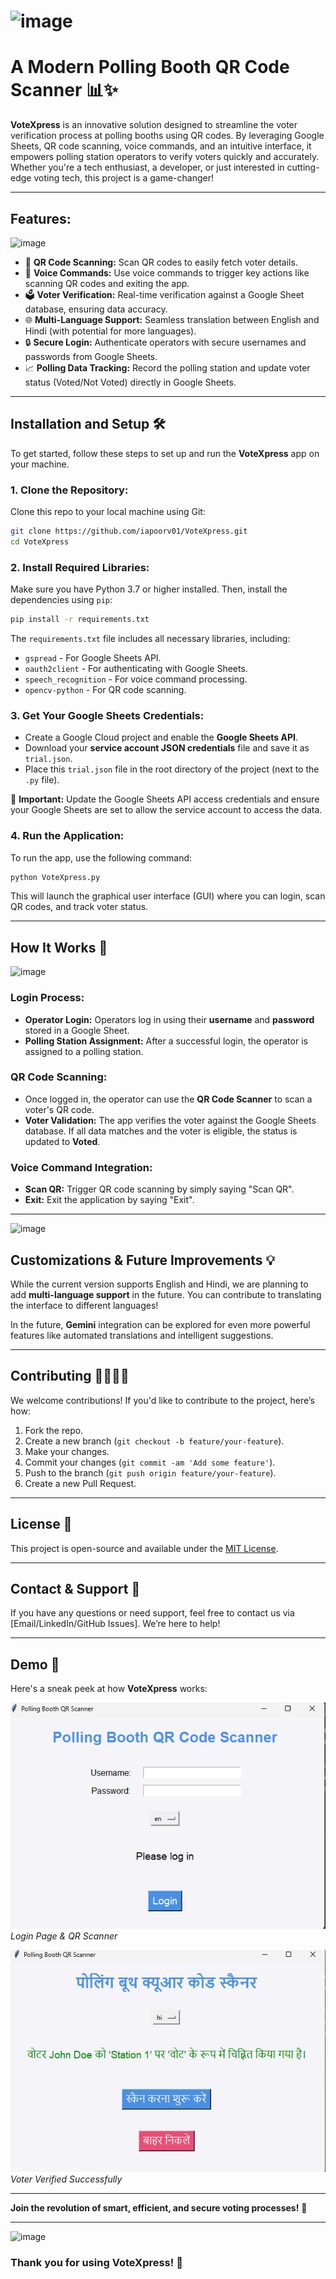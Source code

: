 # ![image](https://github.com/user-attachments/assets/ebbba7fd-29be-44a4-9f69-93d51690bdfd) 
# A Modern Polling Booth QR Code Scanner 📊✨
**VoteXpress** is an innovative solution designed to streamline the voter verification process at polling booths using QR codes. By leveraging Google Sheets, QR code scanning, voice commands, and an intuitive interface, it empowers polling station operators to verify voters quickly and accurately. Whether you're a tech enthusiast, a developer, or just interested in cutting-edge voting tech, this project is a game-changer!

---

## **Features:**
![image](https://github.com/user-attachments/assets/40212fe8-2393-45c2-9215-6631958487be)

- 📱 **QR Code Scanning:** Scan QR codes to easily fetch voter details.
- 🎤 **Voice Commands:** Use voice commands to trigger key actions like scanning QR codes and exiting the app.
- 🗳️ **Voter Verification:** Real-time verification against a Google Sheet database, ensuring data accuracy.
- 🌐 **Multi-Language Support:** Seamless translation between English and Hindi (with potential for more languages).   
- 🔒 **Secure Login:** Authenticate operators with secure usernames and passwords from Google Sheets.
- 📈 **Polling Data Tracking:** Record the polling station and update voter status (Voted/Not Voted) directly in Google Sheets.
  
---

## **Installation and Setup** 🛠️

To get started, follow these steps to set up and run the **VoteXpress** app on your machine.

### 1. **Clone the Repository:**
   Clone this repo to your local machine using Git:
   ```bash
   git clone https://github.com/iapoorv01/VoteXpress.git
   cd VoteXpress
   ```

### 2. **Install Required Libraries:**
   Make sure you have Python 3.7 or higher installed. Then, install the dependencies using `pip`:
   ```bash
   pip install -r requirements.txt
   ```

   The `requirements.txt` file includes all necessary libraries, including:
   - `gspread` - For Google Sheets API.
   - `oauth2client` - For authenticating with Google Sheets.
   - `speech_recognition` - For voice command processing.
   - `opencv-python` - For QR code scanning.

### 3. **Get Your Google Sheets Credentials:**
   - Create a Google Cloud project and enable the **Google Sheets API**.
   - Download your **service account JSON credentials** file and save it as `trial.json`.
   - Place this `trial.json` file in the root directory of the project (next to the `.py` file).

   📌 **Important:** Update the Google Sheets API access credentials and ensure your Google Sheets are set to allow the service account to access the data.

### 4. **Run the Application:**
   To run the app, use the following command:
   ```bash
   python VoteXpress.py
   ```

   This will launch the graphical user interface (GUI) where you can login, scan QR codes, and track voter status.

---

## **How It Works** 🧐 
![image](https://github.com/user-attachments/assets/3ca2b09f-4e3d-4db5-a629-1e9d140175be)

### **Login Process:**
- **Operator Login:** Operators log in using their **username** and **password** stored in a Google Sheet.
- **Polling Station Assignment:** After a successful login, the operator is assigned to a polling station.
  
### **QR Code Scanning:**
- Once logged in, the operator can use the **QR Code Scanner** to scan a voter's QR code.
- **Voter Validation:** The app verifies the voter against the Google Sheets database. If all data matches and the voter is eligible, the status is updated to **Voted**.

### **Voice Command Integration:**
- **Scan QR:** Trigger QR code scanning by simply saying "Scan QR".
- **Exit:** Exit the application by saying "Exit".

---

![image](https://github.com/user-attachments/assets/023024b5-b9a9-4857-ae2b-2739df03bdc5)

## **Customizations & Future Improvements** 💡

While the current version supports English and Hindi, we are planning to add **multi-language support** in the future. You can contribute to translating the interface to different languages!

In the future, **Gemini** integration can be explored for even more powerful features like automated translations and intelligent suggestions.

---

## **Contributing** 👨‍💻👩‍💻

We welcome contributions! If you'd like to contribute to the project, here’s how:

1. Fork the repo.
2. Create a new branch (`git checkout -b feature/your-feature`).
3. Make your changes.
4. Commit your changes (`git commit -am 'Add some feature'`).
5. Push to the branch (`git push origin feature/your-feature`).
6. Create a new Pull Request.

---

## **License** 📜

This project is open-source and available under the [MIT License](LICENSE).

---

## **Contact & Support** 🤝

If you have any questions or need support, feel free to contact us via [Email/LinkedIn/GitHub Issues]. We’re here to help!

---

## **Demo** 📸

Here's a sneak peek at how **VoteXpress** works:

![Screenshot 1](login.png)
*Login Page & QR Scanner*

![Screenshot 2](verified.png)
*Voter Verified Successfully*

---

**Join the revolution of smart, efficient, and secure voting processes!** 🚀

---
![image](https://github.com/user-attachments/assets/288b15c3-e8ba-4527-8eb3-2c9c834afb8a)
### **Thank you for using VoteXpress!** 💙

